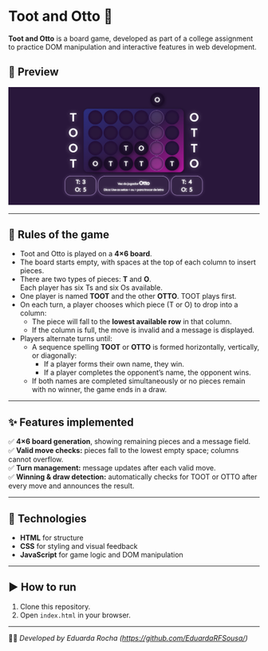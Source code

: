 # Toot and Otto 🎯

**Toot and Otto** is a board game, developed as part of a college assignment to practice DOM manipulation and interactive features in web development.

## 📸 Preview
![preview-img](img/screenshot.png)

---

## 📌 Rules of the game
- Toot and Otto is played on a **4×6 board**.
- The board starts empty, with spaces at the top of each column to insert pieces.
- There are two types of pieces: **T** and **O**.  
  Each player has six Ts and six Os available.
- One player is named **TOOT** and the other **OTTO**. TOOT plays first.
- On each turn, a player chooses which piece (T or O) to drop into a column:
  - The piece will fall to the **lowest available row** in that column.
  - If the column is full, the move is invalid and a message is displayed.
- Players alternate turns until:
  - A sequence spelling **TOOT** or **OTTO** is formed horizontally, vertically, or diagonally:
    - If a player forms their own name, they win.
    - If a player completes the opponent’s name, the opponent wins.
  - If both names are completed simultaneously or no pieces remain with no winner, the game ends in a draw.

---

## ✨ Features implemented
✅ **4×6 board generation**, showing remaining pieces and a message field.  
✅ **Valid move checks:** pieces fall to the lowest empty space; columns cannot overflow.  
✅ **Turn management:** message updates after each valid move.  
✅ **Winning & draw detection:** automatically checks for TOOT or OTTO after every move and announces the result.  

---

## 🚀 Technologies
- **HTML** for structure  
- **CSS** for styling and visual feedback  
- **JavaScript** for game logic and DOM manipulation

---

## ▶️ How to run
1. Clone this repository.
2. Open `index.html` in your browser.

---

👩‍💻 *Developed by Eduarda Rocha (https://github.com/EduardaRFSousa/)*
